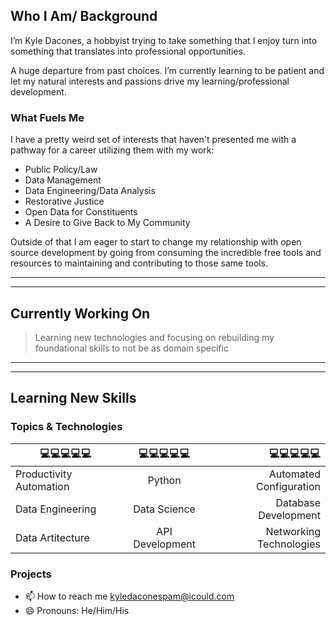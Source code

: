## Who I Am/ Background

I’m Kyle Dacones, a hobbyist trying to take something that I enjoy turn into something that translates into professional opportunities. 

A huge departure from past choices. I’m currently learning to be patient and let my natural interests and passions drive my learning/professional development. 


### What Fuels Me

I have a pretty weird set of interests that haven't presented me with a pathway for a career utilizing them with my work:

 - Public Policy/Law
 - Data Management
 - Data Engineering/Data Analysis
 - Restorative Justice 
 - Open Data for Constituents
 - A Desire to Give Back to My Community

Outside of that I am eager to start to change my relationship with open source development by going from consuming the incredible free tools and resources to maintaining and contributing to those same tools. 

------
------

## Currently Working On 
> Learning new technologies and focusing on rebuilding my foundational skills to not be as domain specific

-------
-------

## Learning New Skills


### Topics & Technologies


|💻💻💻💻💻|💻💻💻💻💻|💻💻💻💻💻|
|----------|:-------------:|------:|
| Productivity Automation |  Python | Automated Configuration |
| Data Engineering | Data Science    | Database Development |
| Data Artitecture | API Development | Networking Technologies |    |    |  |

### Projects 


- 📫 How to reach me kyledaconespam@icould.com
- 😄 Pronouns: He/Him/His



<!---
Kdacones94/Kdacones94 is a ✨ special ✨ repository because its `README.md` (this file) appears on your GitHub profile.
You can click the Preview link to take a look at your changes.
--->
